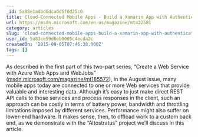 ```yaml
---
_id: 5a88e1adbd6dca0d5f0d25c0
title: Cloud-Connected Mobile Apps - Build a Xamarin App with Authentication and Offline Support
url: https://msdn.microsoft.com/en-us/magazine/mt422581
category: articles
slug: 'cloud-connected-mobile-apps-build-a-xamarin-app-with-authentication-and-offline-support'
user_id: 5a83ce59d6eb0005c4ecda2c
createdOn: '2015-09-05T07:46:38.000Z'
tags: []
---
```


As described in the first part of this two-part series, “Create a Web Service with Azure Web Apps and WebJobs” (<a href="https://msdn.microsoft.com/magazine/mt185572">msdn.microsoft.com/magazine/mt185572</a>), in the August issue, many mobile apps today are connected to one or more Web services that provide valuable and interesting data. Although it’s easy to just make direct REST API calls to those services and process responses in the client, such an approach can be costly in terms of battery power, bandwidth and throttling limitations imposed by different services. Performance might also suffer on lower-end hardware. It makes sense, then, to offload work to a custom back end, as we demonstrate with the “Altostratus” project we’ll discuss in this article.
